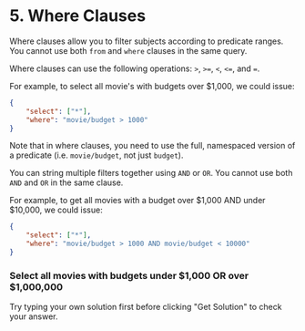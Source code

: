 # 5. Where Clauses

Where clauses allow you to filter subjects according to predicate ranges. You cannot use both `from` and `where` clauses in the same query.

Where clauses can use the following operations: `>`, `>=`, `<`, `<=`, and `=`.

For example, to select all movie's with budgets over $1,000, we could issue:

```json
{
    "select": ["*"],
    "where": "movie/budget > 1000"
}
```

Note that in where clauses, you need to use the full, namespaced version of a predicate (i.e. `movie/budget`, not just `budget`).

You can string multiple filters together using `AND` or `OR`. You cannot use both `AND` and `OR` in the same clause.

For example, to get all movies with a budget over $1,000 AND under $10,000, we could issue:

```json
{
    "select": ["*"],
    "where": "movie/budget > 1000 AND movie/budget < 10000"
}
```

<div class="challenge">
<h3>Select all movies with budgets under $1,000 OR over $1,000,000</h3>

<p>Try typing your own solution first before clicking "Get Solution" to check your answer. </p>
</div>
